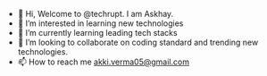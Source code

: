 - 👋 Hi, Welcome to @techrupt. I am Askhay.
- 👀 I’m interested in learning new technologies
- 🌱 I’m currently learning leading tech stacks
- 💞️ I’m looking to collaborate on  coding standard and trending new technologies.
- 📫 How to reach me akki.verma05@gmail.com

<!---
techrupt/techrupt is a ✨ special ✨ repository because its `README.md` (this file) appears on your GitHub profile.
You can click the Preview link to take a look at your changes.
--->
